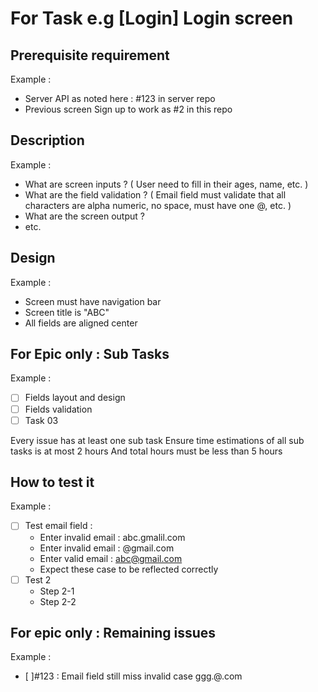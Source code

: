 # For Task e.g [Login] Login screen

## Prerequisite requirement 
Example : 
* Server API as noted here : #123 in server repo
* Previous screen Sign up to work as #2 in this repo

## Description
Example : 
* What are screen inputs ? ( User need to fill in their ages, name, etc. ) 
* What are the field validation ? ( Email field must validate that all characters are alpha numeric, no space, must have one @, etc. )
* What are the screen output ? 
* etc.

## Design
Example : 
* Screen must have navigation bar 
* Screen title is "ABC" 
* All fields are aligned center

## For Epic only : Sub Tasks
Example : 
* [ ] Fields layout and design
* [ ] Fields validation 
* [ ] Task 03

Every issue has at least one sub task
Ensure time estimations of all sub tasks is at most 2 hours
And total hours must be less than 5 hours

## How to test it
Example : 
* [ ] Test email field :
  * Enter invalid email : abc.gmalil.com
  * Enter invalid email : @gmail.com 
  * Enter valid email : abc@gmail.com
  * Expect these case to be reflected correctly 
* [ ] Test 2
  * Step 2-1
  * Step 2-2

## For epic only : Remaining issues 
Example : 
* [ ]#123 : Email field still miss invalid case ggg.@.com 

